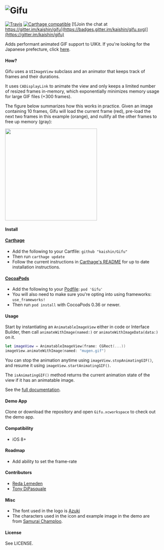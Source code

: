 # ![Gifu](https://db.tt/mZ1iMNXO)

[![Travis](https://travis-ci.org/kaishin/Gifu.svg?branch=master)](https://travis-ci.org/kaishin/Gifu) [![Carthage compatible](https://img.shields.io/badge/Carthage-compatible-4BC51D.svg?style=flat)](https://github.com/Carthage/Carthage) [![Join the chat at https://gitter.im/kaishin/gifu](https://badges.gitter.im/kaishin/gifu.svg)](https://gitter.im/kaishin/gifu)

Adds performant animated GIF support to UIKit. If you're looking for the Japanese prefecture, click [here](https://goo.gl/maps/CCeAc).

#### How?

Gifu uses a `UIImageView` subclass and an animator that keeps track of frames and their durations.

It uses `CADisplayLink` to animate the view and only keeps a limited number of
resized frames in-memory, which exponentially minimizes memory usage for large GIF files (+300 frames).

The figure below summarizes how this works in practice. Given an image
containing 10 frames, Gifu will load the current frame (red), pre-load the next two frames in this example (orange), and nullify all the other frames to free up memory (gray):

<img src="https://db.tt/ZLfx23hg" width="300" />

#### Install
#### [Carthage](https://github.com/Carthage/Carthage)

- Add the following to your Cartfile: `github "kaishin/Gifu"`
- Then run `carthage update`
- Follow the current instructions in [Carthage's README][carthage-installation]
for up to date installation instructions.

[carthage-installation]: https://github.com/Carthage/Carthage#adding-frameworks-to-an-application

#### [CocoaPods](http://cocoapods.org)

- Add the following to your [Podfile](http://guides.cocoapods.org/using/the-podfile.html): `pod 'Gifu'`
- You will also need to make sure you're opting into using frameworks: `use_frameworks!`
- Then run `pod install` with CocoaPods 0.36 or newer.

#### Usage

Start by instantiating an `AnimatableImageView` either in code or Interface Builder, then call `animateWithImage(named:)` or `animateWithImageData(data:)` on it.

```swift
let imageView = AnimatableImageView(frame: CGRect(...))
imageView.animateWithImage(named: "mugen.gif")
```
You can stop the animation anytime using `imageView.stopAnimatingGIF()`, and resume
it using `imageView.startAnimatingGIF()`.

The `isAnimatingGIF()` method returns the current animation state of the view if it has an animatable image.

See the [full documentation](http://kaishin.github.io/gifu/).

#### Demo App

Clone or download the repository and open `Gifu.xcworkspace` to check out the demo app.

#### Compatibility

- iOS 8+

#### Roadmap

- Add ability to set the frame-rate

#### Contributors

- [Reda Lemeden](https://github.com/kaishin)
- [Tony DiPasquale](https://github.com/tonyd256)

#### Misc

- The font used in the logo is [Azuki](http://www.myfonts.com/fonts/bluevinyl/azuki/)
- The characters used in the icon and example image in the demo are from [Samurai Champloo](https://en.wikipedia.org/wiki/Samurai_Champloo).

#### License

See LICENSE.
